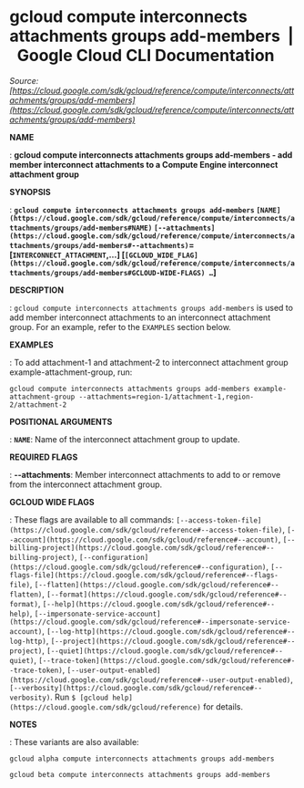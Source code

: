 # gcloud compute interconnects attachments groups add-members  |  Google Cloud CLI Documentation

*Source: [https://cloud.google.com/sdk/gcloud/reference/compute/interconnects/attachments/groups/add-members](https://cloud.google.com/sdk/gcloud/reference/compute/interconnects/attachments/groups/add-members)*

**NAME**

: **gcloud compute interconnects attachments groups add-members - add member interconnect attachments to a Compute Engine interconnect attachment group**

**SYNOPSIS**

: **`gcloud compute interconnects attachments groups add-members` `[NAME](https://cloud.google.com/sdk/gcloud/reference/compute/interconnects/attachments/groups/add-members#NAME)` `[--attachments](https://cloud.google.com/sdk/gcloud/reference/compute/interconnects/attachments/groups/add-members#--attachments)`=[`INTERCONNECT_ATTACHMENT`,…] [`[GCLOUD_WIDE_FLAG](https://cloud.google.com/sdk/gcloud/reference/compute/interconnects/attachments/groups/add-members#GCLOUD-WIDE-FLAGS) …`]**

**DESCRIPTION**

: `gcloud compute interconnects attachments groups add-members` is used
to add member interconnect attachments to an interconnect attachment group.
For an example, refer to the `EXAMPLES` section below.

**EXAMPLES**

: To add attachment-1 and attachment-2 to interconnect attachment group
example-attachment-group, run:

```
gcloud compute interconnects attachments groups add-members example-attachment-group --attachments=region-1/attachment-1,region-2/attachment-2
```

**POSITIONAL ARGUMENTS**

: **`NAME`**:
Name of the interconnect attachment group to update.

**REQUIRED FLAGS**

: **--attachments**:
Member interconnect attachments to add to or remove from the interconnect
attachment group.

**GCLOUD WIDE FLAGS**

: These flags are available to all commands: `[--access-token-file](https://cloud.google.com/sdk/gcloud/reference#--access-token-file)`,
`[--account](https://cloud.google.com/sdk/gcloud/reference#--account)`, `[--billing-project](https://cloud.google.com/sdk/gcloud/reference#--billing-project)`,
`[--configuration](https://cloud.google.com/sdk/gcloud/reference#--configuration)`,
`[--flags-file](https://cloud.google.com/sdk/gcloud/reference#--flags-file)`,
`[--flatten](https://cloud.google.com/sdk/gcloud/reference#--flatten)`, `[--format](https://cloud.google.com/sdk/gcloud/reference#--format)`, `[--help](https://cloud.google.com/sdk/gcloud/reference#--help)`, `[--impersonate-service-account](https://cloud.google.com/sdk/gcloud/reference#--impersonate-service-account)`,
`[--log-http](https://cloud.google.com/sdk/gcloud/reference#--log-http)`,
`[--project](https://cloud.google.com/sdk/gcloud/reference#--project)`, `[--quiet](https://cloud.google.com/sdk/gcloud/reference#--quiet)`, `[--trace-token](https://cloud.google.com/sdk/gcloud/reference#--trace-token)`, `[--user-output-enabled](https://cloud.google.com/sdk/gcloud/reference#--user-output-enabled)`,
`[--verbosity](https://cloud.google.com/sdk/gcloud/reference#--verbosity)`.
Run `$ [gcloud help](https://cloud.google.com/sdk/gcloud/reference)` for details.

**NOTES**

: These variants are also available:

```
gcloud alpha compute interconnects attachments groups add-members
```

```
gcloud beta compute interconnects attachments groups add-members
```